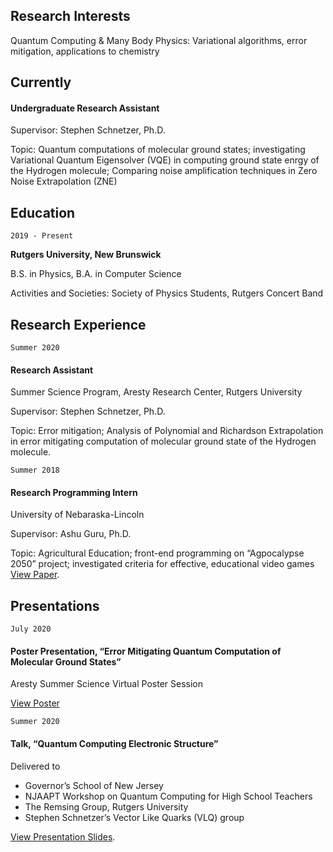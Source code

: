 ## Research Interests

Quantum Computing & Many Body Physics: Variational algorithms, error mitigation, applications to chemistry

## Currently

#### Undergraduate Research Assistant
Supervisor: Stephen Schnetzer, Ph.D.

Topic: Quantum computations of molecular ground states; investigating Variational Quantum Eigensolver (VQE) in computing ground state enrgy of the Hydrogen molecule; Comparing noise amplification techniques in Zero Noise Extrapolation (ZNE)


## Education

`2019 - Present`

__Rutgers University, New Brunswick__

B.S. in Physics, B.A. in Computer Science

Activities and Societies: Society of Physics Students, Rutgers Concert Band


## Research Experience

`Summer 2020`
#### Research Assistant
Summer Science Program, Aresty Research Center, Rutgers University

Supervisor: Stephen Schnetzer, Ph.D.

Topic: Error mitigation; Analysis of Polynomial and Richardson Extrapolation in error mitigating computation of molecular ground state of the Hydrogen molecule.

`Summer 2018`
#### Research Programming Intern
University of Nebaraska-Lincoln	

Supervisor: Ashu Guru, Ph.D.

Topic: Agricultural Education; front-end programming on “Agpocalypse 2050” project; investigated criteria for effective, educational video games 
[View Paper](https://github.com/EeshGupta/eeshgupta.github.io/blob/main/documents/Wrong%20Game%2C%20Wrong%20Message.pdf).


## Presentations

`July 2020`
#### Poster Presentation, “Error Mitigating Quantum Computation of Molecular Ground States” 
Aresty Summer Science Virtual Poster Session

[View Poster](https://github.com/EeshGupta/VQE_Research/blob/master/Poster/eesh-gupta-poster.pdf)

`Summer 2020`
#### Talk, “Quantum Computing Electronic Structure” 			           	     
Delivered to 
* Governor’s School of New Jersey                               
* NJAAPT Workshop on Quantum Computing for High School Teachers  
* The Remsing Group, Rutgers University
* Stephen Schnetzer’s Vector Like Quarks (VLQ) group

[View Presentation Slides](https://github.com/EeshGupta/VQE_Research/tree/master/Presentations).
